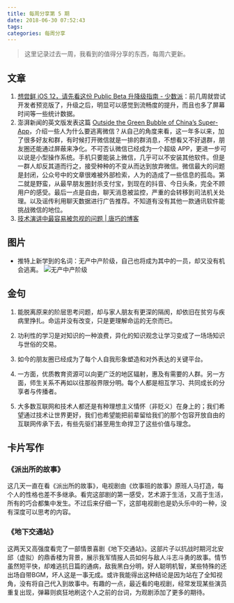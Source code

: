 ```yaml
---
title: 每周分享第 5 期
date: 2018-06-30 07:52:43
tags:
categories: 每周分享
---
```


> 这里记录过去一周，我看到的值得分享的东西，每周六更新。

## 文章
1. [想尝鲜 iOS 12，请先看这份 Public Beta 升降级指南 - 少数派](https://sspai.com/post/45442)：前几周就尝试开发者预览版了，升级之后，明显可以感觉到流畅度的提升，而且也多了屏幕时间等一些统计数据。
2. 澎湃新闻的英文版发表这篇 [Outside the Green Bubble of China’s Super-App]( https://ift.tt/2N7NQTA)，介绍一些人为什么要逃离微信？从自己的角度来看，这一年多以来，加了很多好友和群，有时候打开微信就是一排的群消息，不想看又不好退群，朋友圈还能通过屏蔽来净化。不可否认微信已经成为一个超级 APP，更进一步可以说是小型操作系统。手机只要能装上微信，几乎可以不安装其他软件。但是一群人却反其道而行之，接受种种的不变从而达到放弃微信。微信最大的问题是封闭，公众号中的文章很难被外部检索，人为的造成了一些信息的孤岛。第二就是野蛮，从最早朋友圈封杀支付宝，到现在的抖音、今日头条，完全不顾用户的感受。最后一点是自由，聊天消息被监控，严重的会转移到司法机关处理。以及谣传利用聊天数据进行广告推荐。不知道有没有其他一款通讯软件能挑战微信的地位。
3. [技术演讲中最容易被忽视的问题 | 唐巧的博客](http://blog.devtang.com/2016/06/05/tech-talk-notes/index.html)

## 图片
- 推特上新学到的名词：无产中产阶级，自己也将成为其中的一员，却又没有机会逃离。
![无产中产阶级](http://media.xiang578.com/DgHl0dzV4AA1pxP.jpg)

## 金句
1. 能脱离原来的阶层思考问题，却与家人朋友有更深的隔阂，却依旧在贫穷与疾病里挣扎。命运并没有改变，只是更理解命运的无奈而已。 

2. 功利性的学习是对知识的一种浪费，异化的知识观念让学习变成了一场场知识与世俗的交易。 

3. 如今的朋友圈已经成为了每个人自我形象塑造和对外表达的关键平台。 

4. 一方面，优质教育资源可以向更广泛的地区辐射，惠及有需要的人群。另一方面，师生关系不再如以往那般界限分明。每个人都是相互学习、共同成长的分享者与传播者。 

5. 大多数互联网和技术人都还是有种理想主义情怀（非贬义）在身上的；我们希望通过技术让世界更好，我们也希望能把前辈留给我们的那个包容开放自由的互联网传承下去，有些先驱们甚至用生命捍卫了这些价值与理念。 

## 卡片写作

### 《派出所的故事》

这几天一直在看《派出所的故事》，电视剧由《炊事班的故事》原班人马打造，每个人的性格也差不多继承。看完这部剧的第一感受，艺术源于生活，又高于生活，所有的巧合都集中发生。不过后来仔细一下，这部电视剧也是奶头乐中的一种，没有深度可以思考的内容。

### 《地下交通站》

这两天又高强度看完了一部情景喜剧《地下交通站》。这部片子以抗战时期河北安邱（虚拟）的鼎香楼为背景，展示我军情报人员如何与敌人斗志斗勇的故事。情节虽然短平快，却难逃抗日篇的通病，敌我黑白分明，好人聪明机智，某些特殊的还出场自带BGM，坏人这是一事无成。或许我能得出这种结论是因为站在了全知视角，没有将自己代入到故事中。有趣的一点，最近看的电视剧，经常发现某些演员重复出现，弹幕则疯狂地刷这个人之前的台词，为观剧添加了更多的期待。



